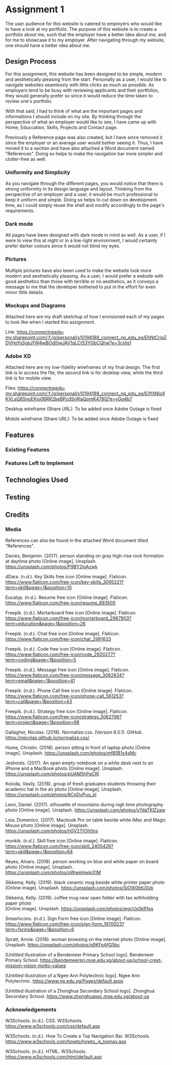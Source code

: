 # Assignment 1
The user audience for this website is catered to employers who would like to have a look at my portfolio. The purpose of this website is to create a portfolio about me, such that the employer have a better idea about me, and for me to showcase it to my employer. After navigating through my website, one should have a better idea about me.

## Design Process
For this assignment, this website has been designed to be simple, modern and aesthetically pleasing from the start. Personally as a user, I would like to navigate websites seamlessly with little clicks as much as possible. As employers tend to be busy with reviewing applicants and their portfolios, they would generally prefer so since it would reduce the time taken to review one's portfolio.

With that said, I had to think of what are the important pages and informations I should include on my site. By thinking through the perspective of what an employer would like to see, I have came up with Home, Educcation, Skills, Projects and Contact page. 

Previously a Reference page was also created, but I have since removed it since the employer or an average user would bother seeing it. Thus, I have moved it to a section and have also attached a Word document named "References". Doing so helps to make the navigation bar more simpler and clutter-free as well.

### Uniformity and Simplicity
As you navigate through the different pages, you would notice that there is strong uniformity in its design language and layout. Thinking from the perspective of an employer and a user, it would be much professional to keep it uniform and simple. Doing so helps to cut down on development time, as I could simply reuse the shell and modify accordingly to the page's requirements.

### Dark mode
All pages have been designed with dark mode in mind as well. As a user, if I were to view this at night or in a low-light environment, I would certainly prefer darker colours since it would not blind my eyes.

### Pictures
Multiple pictures have also been used to make the website look more modern and aesthetically pleasing. As a user, I would prefer a website with good aesthetics than those with terrible or no aesthetics, as it conveys a message to me that the developer bothered to put in the effort for even minor little details.

### Mockups and Diagrams
Attached here are my draft sketchup of how I envisioned each of my pages to look like when I started this assignment.

Link:
https://connectnpedu-my.sharepoint.com/:f:/g/personal/s10194188_connect_np_edu_sg/EhNtCriqZDVHoYsSgtuYW4wBOd0iwJAV1qLCt53YGbCQhw?e=3cjdg1

### Adobe XD
Attached here are my low-fidelity wireframes of my final design. The first link is to access the file, the second link is for desktop view, while the third link is for mobile view.

Files:
https://connectnpedu-my.sharepoint.com/:f:/g/personal/s10194188_connect_np_edu_sg/Ei1fXNloXKVLsQ8SnoEKio0BRR2beBPcdSnRlaQpmK478Q?e=yGq4b7

Desktop wireframe (Share URL):
To be added once Adobe Outage is fixed

Mobile wireframe (Share URL):
To be added once Adobe Outage is fixed

## Features
### Existing Features

### Features Left to Implement

## Technologies Used

## Testing

## Credits
### Media
References can also be found in the attached Word document titled "References".

Davies, Benjamin. (2017). person standing on gray high-rise rock formation at daytime 
    photo [Online image]. Unsplash. 
    https://unsplash.com/photos/P9BY2joAcwk

dDara. (n.d.). Key Skills free icon [Online image]. Flaticon. 
    https://www.flaticon.com/free-icon/key-skills_3095221?term=skill&page=1&position=10

Eucalyp. (n.d.). Resume free icon [Online image]. Flaticon. 
    https://www.flaticon.com/free-icon/resume_893505

Freepik. (n.d.). Mortarboard free icon [Online image]. Flaticon. 
    https://www.flaticon.com/free-icon/mortarboard_2987903?term=education&page=1&position=26

Freepik. (n.d.). Chat free icon [Online image]. Flaticon. 
    https://www.flaticon.com/free-icon/chat_2991633

Freepik. (n.d.). Code free icon [Online image]. Flaticon. 
    https://www.flaticon.com/free-icon/code_2920277?term=coding&page=1&position=5

Freepik. (n.d.). Message free icon [Online image]. Flaticon. 
    https://www.flaticon.com/free-icon/message_3062634?term=email&page=1&position=41

Freepik. (n.d.). Phone Call free icon [Online image]. Flaticon. 
    https://www.flaticon.com/free-icon/phone-call_561253?term=call&page=1&position=43

Freepik. (n.d.). Strategy free icon [Online image]. Flaticon. 
    https://www.flaticon.com/free-icon/strategy_3062796?term=project&page=1&position=68

Gallagher, Nicolas. (2018). Normalize.css. (Version 8.0.1). GitHub.
    https://necolas.github.io/normalize.css/

Hume, Christin. (2018). person sitting in front of laptop photo [Online image]. Unsplash. 
    https://unsplash.com/photos/mfB1B1s4sMc

Jeshoots. (2017). An open empty notebook on a white desk next to an iPhone and a MacBook 
    photo [Online image]. Unsplash. 
    https://unsplash.com/photos/pUAM5hPaCRI

Koloda, Vasily. (2018). group of fresh graduates students throwing their academic hat in 
    the air photo [Online image]. Unsplash. 
    https://unsplash.com/photos/8CqDvPuo_kI

Leon, Daniel. (2017). silhouette of mountains during nigh time photography photo [Online 
    image]. Unsplash. 
    https://unsplash.com/photos/v7daTKlZzaw

Loia, Domenico. (2017). Macbook Pro on table beside white iMac and Magic Mouse photo 
    [Online image]. Unsplash. 
    https://unsplash.com/photos/hGV2TfOh0ns

monkik. (n.d.). Skill free icon [Online image]. Flaticon. 
    https://www.flaticon.com/free-icon/skill_2405426?term=skill&page=1&position=64

Reyes, Alvaro. (2018). person working on blue and white paper on board photo 
    [Online image]. Unsplash. 
    https://unsplash.com/photos/qWwpHwip31M

Sikkema, Kelly. (2019). black ceramic mug beside white printer paper photo [Online image]. 
    Unsplash. 
    https://unsplash.com/photos/SiOW0btU0zk

Sikkema, Kelly. (2019). coffee mug near open folder with tax withholding paper photo    
    [Online image]. Unsplash. 
    https://unsplash.com/photos/wgcUx0kR1ps

Smashicons. (n.d.). Sign Form free icon [Online image]. Flaticon. 
    https://www.flaticon.com/free-icon/sign-form_1970023?term=forms&page=1&position=6

Spratt, Annie. (2018). woman browsing on the internet photo [Online image]. Unsplash. 
    https://unsplash.com/photos/g9KFpAfQ5bc

[Untitled illustration of a Bendemeer Primary School logo]. Bendemeer Primary School. 
    https://bendemeerpri.moe.edu.sg/about-us/school-crest-mission-vision-motto-values

[Untitled illustration of a Ngee Ann Polytechnic logo]. Ngee Ann Polytechnic. 
    https://www.np.edu.sg/Pages/default.aspx

[Untitled illustration of a Zhonghua Secondary School logo]. Zhonghua Secondary School. 
    https://www.zhonghuasec.moe.edu.sg/about-us

### Acknowledgements
W3Schools. (n.d.). CSS. W3Schools.
    https://www.w3schools.com/css/default.asp

W3Schools. (n.d.). How To Create a Top Navigation Bar. W3Schools.
    https://www.w3schools.com/howto/howto_js_topnav.asp

W3Schools. (n.d.). HTML. W3Schools.
    https://www.w3schools.com/html/default.asp